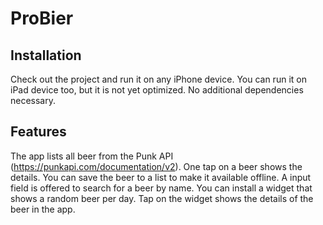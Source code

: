 # ProBier

## Installation
Check out the project and run it on any iPhone device. You can run it on iPad device too, but it is not yet optimized. No additional dependencies necessary.

## Features
The app lists all beer from the Punk API (https://punkapi.com/documentation/v2). One tap on a beer shows the details. You can save the beer to a list to make it available offline. A input field is offered to search for a beer by name. You can install a widget that shows a random beer per day. Tap on the widget shows the details of the beer in the app.
